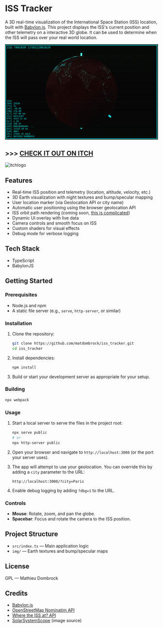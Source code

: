 # ISS Tracker

A 3D real-time visualization of the International Space Station (ISS) location, built with [Babylon.js](https://www.babylonjs.com/). This project displays the ISS's current position and other telemetry on a interactive 3D globe. It can be used to determine when the ISS will pass over your real world location.

![screenshot](doc/screenshot.png)

## >>> [CHECK IT OUT ON ITCH](https://replicat.itch.io/iss-tracker)
![itchlogo](https://static.itch.io/images/badge-color.svg)

## Features

- Real-time ISS position and telemetry (location, altitude, velocity, etc.)
- 3D Earth visualization with night textures and bump/specular mapping
- User location marker (via Geolocation API or city name)
- Automatic user positioning using the browser geolocation API
- ISS orbit path rendering (coming soon, [this is complicated](https://eol.jsc.nasa.gov/Tools/orbitTutorial.htm))
- Dynamic UI overlay with live data
- Camera controls and smooth focus on ISS
- Custom shaders for visual effects
- Debug mode for verbose logging

## Tech Stack
- TypeScript
- BabylonJS

## Getting Started

### Prerequisites

- Node.js and npm
- A static file server (e.g., `serve`, `http-server`, or similar)

### Installation

1. Clone the repository:

   ```sh
   git clone https://github.com/matdombrock/iss_tracker.git
   cd iss_tracker
   ```

2. Install dependencies:

   ```sh
   npm install
   ```

3. Build or start your development server as appropriate for your setup.

### Building

```sh
npx webpack
```

### Usage

1. Start a local server to serve the files in the project root:

   ```sh
   npx serve public
   # or
   npx http-server public
   ```

2. Open your browser and navigate to `http://localhost:3000` (or the port your server uses).

3. The app will attempt to use your geolocation. You can override this by adding a `city` parameter to the URL:

   ```
   http://localhost:3000/?city=Paris
   ```

4. Enable debug logging by adding `?dbg=1` to the URL.

### Controls

- **Mouse**: Rotate, zoom, and pan the globe.
- **Spacebar**: Focus and rotate the camera to the ISS position.

## Project Structure

- `src/index.ts` — Main application logic
- `img/` — Earth textures and bump/specular maps

## License

GPL — Mathieu Dombrock

## Credits

- [Babylon.js](https://www.babylonjs.com/)
- [OpenStreetMap Nominatim API](https://nominatim.openstreetmap.org/)
- [Where the ISS at? API](https://wheretheiss.at/)
- [SolarSystemScope](https://www.solarsystemscope.com) (image source)
